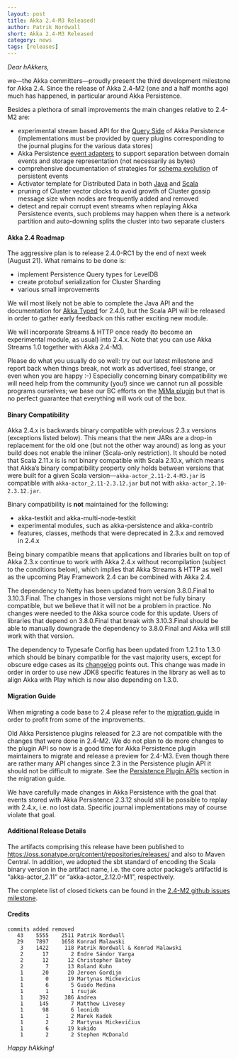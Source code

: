 ```yaml
---
layout: post
title: Akka 2.4-M3 Released!
author: Patrik Nordwall
short: Akka 2.4-M3 Released
category: news
tags: [releases]
---
```


*Dear hAkkers,*

we—the Akka committers—proudly present the third development milestone for Akka 2.4. Since the release of Akka 2.4-M2 (one and a half months ago) much has happened, in particular around Akka Persistence.

Besides a plethora of small improvements the main changes relative to 2.4-M2 are:

* experimental stream based API for the [Query Side](http://doc.akka.io/docs/akka/2.4-M3/scala/persistence-query.html) of Akka Persistence (implementations must be provided by query plugins corresponding to the journal plugins for the various data stores)
* Akka Persistence [event adapters](http://doc.akka.io/docs/akka/2.4-M3/scala/persistence.html#event-adapters) to support separation between domain events and storage representation (not necessarily as bytes)
* comprehensive documentation of strategies for [schema evolution](http://doc.akka.io/docs/akka/2.4-M3/scala/persistence-schema-evolution.html) of persistent events
* Activator template for Distributed Data in both [Java](http://doc.akka.io/docs/akka/2.4-M3/java/distributed-data.html#Samples) and [Scala](http://doc.akka.io/docs/akka/2.4-M3/scala/distributed-data.html#Samples)
* pruning of Cluster vector clocks to avoid growth of Cluster gossip message size when nodes are frequently added and removed
* detect and repair corrupt event streams when replaying Akka Persistence events, such problems may happen when there is a network partition and auto-downing splits the cluster into two separate clusters 

#### Akka 2.4 Roadmap ####

The aggressive plan is to release 2.4.0-RC1 by the end of next week (August 21). What remains to be done is:

* implement Persistence Query types for LevelDB
* create protobuf serialization for Cluster Sharding
* various small improvements

We will most likely not be able to complete the Java API and the documentation for [Akka Typed](http://doc.akka.io/docs/akka/2.4-M3/scala/typed.html) for 2.4.0, but the Scala API will be released in order to gather early feedback on this rather exciting new module.

We will incorporate Streams & HTTP once ready (to become an experimental module, as usual) into 2.4.x. Note that you can use Akka Streams 1.0 together with Akka 2.4-M3.

Please do what you usually do so well: try out our latest milestone and report back when things break, not work as advertised, feel strange, or even when you are happy :-) Especially concerning binary compatibility we will need help from the community (you!) since we cannot run all possible programs ourselves; we base our BC efforts on the [MiMa plugin](https://github.com/typesafehub/migration-manager) but that is no perfect guarantee that everything will work out of the box.


#### Binary Compatibility ####

Akka 2.4.x is backwards binary compatible with previous 2.3.x versions (exceptions listed below). This means that the new JARs are a drop-in replacement for the old one (but not the other way around) as long as your build does not enable the inliner (Scala-only restriction). It should be noted that Scala 2.11.x is is not binary compatible with Scala 2.10.x, which means that Akka’s binary compatibility property only holds between versions that were built for a given Scala version—`akka-actor_2.11-2.4-M3.jar` is compatible with `akka-actor_2.11-2.3.12.jar` but not with `akka-actor_2.10-2.3.12.jar`.

Binary compatibility is **not** maintained for the following:

* akka-testkit and akka-multi-node-testkit
* experimental modules, such as akka-persistence and akka-contrib
* features, classes, methods that were deprecated in 2.3.x and removed in 2.4.x

Being binary compatible means that applications and libraries built on top of Akka 2.3.x continue to work with Akka 2.4.x without recompilation (subject to the conditions below), which implies that Akka Streams & HTTP as well as the upcoming Play Framework 2.4 can be combined with Akka 2.4.

The dependency to Netty has been updated from version 3.8.0.Final to 3.10.3.Final. The changes in those versions might not be fully binary compatible, but we believe that it will not be a problem in practice. No changes were needed to the Akka source code for this update. Users of libraries that depend on 3.8.0.Final that break with 3.10.3.Final should be able to manually downgrade the dependency to 3.8.0.Final and Akka will still work with that version.

The dependency to Typesafe Config has been updated from 1.2.1 to 1.3.0 which should be binary compatible for the vast majority users, except for obscure edge cases as its [changelog](https://github.com/typesafehub/config/blob/master/NEWS.md#130-may-8-2015) points out. This change was made in order in order to use new JDK8 specific features in the library as well as to align Akka with Play which is now also depending on 1.3.0.

#### Migration Guide ####

When migrating a code base to 2.4 please refer to the [migration guide](http://doc.akka.io/docs/akka/2.4-M3/project/migration-guide-2.3.x-2.4.x.html) in order to profit from some of the improvements.

Old Akka Persistence plugins released for 2.3 are not compatible with the changes that were done in 2.4-M2. We do not plan to do more changes to the plugin API so now is a good time for Akka Persistence plugin maintainers to migrate and release a preview for 2.4-M3.  Even though there are rather many API changes since 2.3 in the Persistence plugin API it should not be difficult to migrate. See the [Persistence Plugin APIs](http://doc.akka.io/docs/akka/2.4-M3/project/migration-guide-2.3.x-2.4.x.html#Persistence_Plugin_APIs) section in the migration guide.

We have carefully made changes in Akka Persistence with the goal that events stored with Akka Persistence 2.3.12 should still be possible to replay with 2.4.x, i.e. no lost data. Specific journal implementations may of course violate that goal.

#### Additional Release Details ####

The artifacts comprising this release have been published to https://oss.sonatype.org/content/repositories/releases/ and also to Maven Central. In addition, we adopted the sbt standard of encoding the Scala binary version in the artifact name, i.e. the core actor package’s artifactId is “akka-actor_2.11” or “akka-actor_2.12.0-M1”, respectively.

The complete list of closed tickets can be found in the [2.4-M2 github issues milestone](https://github.com/akka/akka/issues?q=milestone%3A2.4-M3).

#### Credits ####

    commits added removed
       43    5555    2511 Patrik Nordwall
       29    7897    1658 Konrad Malawski
        3    1422     118 Patrik Nordwall & Konrad Malawski
        2      17       2 Endre Sándor Varga
        2      12      12 Christopher Batey
        2       7      13 Roland Kuhn
        1      20      20 Jeroen Gordijn
        1       0      19 Martynas Mickevicius
        1       6       5 Guido Medina
        1       1       1 rsujak
        1     392     386 Andrea
        1     145       7 Matthew Livesey
        1      98       6 leonidb
        1       1       2 Marek Kadek
        1       2       2 Martynas Mickevičius
        1       6      19 kukido
        1       2       2 Stephen McDonald

*Happy hAkking!*
